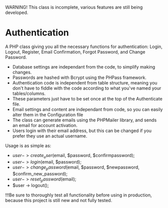 WARNING! This class is incomplete, various features are still being developed.

Authentication
==================

A PHP class giving you all the necessary functions for authentication: Login, Logout, Register, Email Confirmation, Forgot Password, and Change Password.

- Database settings are independant from the code, to simplify making changes.
- Passwords are hashed with Bcrypt using the PHPass framework.
- Authentication code is independent from table structure, meaning you don't have to fiddle with the code according to what you've named your tables/columns. 
- These parameters just have to be set once at the top of the Authenticate file.
- Email settings and content are independant from code, so you can easily alter them in the Configuration file 
- The class can generate emails using the PHPMailer library, and sends an email for account activation. 
- Users login with their email address, but this can be changed if you prefer they use an actual username.

Usage is as simple as:
- $user -> create_user($email, $password, $confirmpassword);
- $user -> login($email, $password);
- $user -> change_password($email, $password, $newpassword, $confirm_new_password);
- $user -> reset_password($email);
- $user -> logout();

!!!Be sure to thoroughly test all functionality before using in production, because this project is still new and not fully tested.



